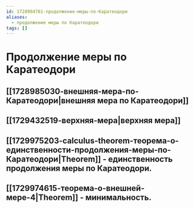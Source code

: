 ```yaml
---
id: 1728984761-продолжение-меры-по-Каратеодори
aliases:
  - продолжение меры по Каратеодори
tags: []
---
```


# Продолжение меры по Каратеодори
## [[1728985030-внешняя-мера-по-Каратеодори|внешняя мера по Каратеодори]]
## [[1729432519-верхняя-мера|верхняя мера]]

## [[1729975203-calculus-theorem-теорема-о-единственности-продолжения-меры-по-Каратеодори|Theorem]] - единственность продолжения меры по Каратеодори.

## [[1729974615-теорема-о-внешней-мере-4|Theorem]] - минимальность.
